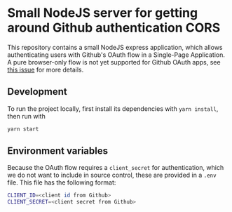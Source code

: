 # Small NodeJS server for getting around Github authentication CORS

This repository contains a small NodeJS express application, which allows authenticating users with Github's OAuth flow in a Single-Page Application.
A pure browser-only flow is not yet supported for Github OAuth apps, see [this issue](https://github.com/isaacs/github/issues/330) for more details.

## Development

To run the project locally, first install its dependencies with `yarn install`, then run with

```sh
yarn start
```

## Environment variables

Because the OAuth flow requires a `client_secret` for authentication, which we do not want to include in source control, these are provided in a `.env` file.
This file has the following format:

```sh
CLIENT_ID=<client id from Github>
CLIENT_SECRET=<client secret from Github>
```
